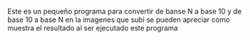 Este es un pequeño programa para convertir de banse N a base 10 y de base 10 a base N en la imagenes que subi se pueden 
apreciar como muestra el resultado al ser ejecutado este programa
